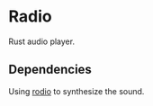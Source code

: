 # Radio

Rust audio player.

## Dependencies

Using [rodio](https://github.com/RustAudio/rodio) to synthesize the sound.